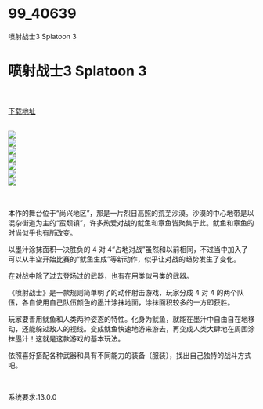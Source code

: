 # 99_40639
喷射战士3 Splatoon 3
# 喷射战士3 Splatoon 3
 <br/></br>
[下载地址](https://www.switch520.cc/article/40639 "下载地址")
<br/></br>

<p><img src="https://assets.nintendo.com/image/upload/ar_16:9,b_auto:border,c_lpad/b_white/f_auto/q_auto/dpr_1.0/c_scale,w_700/ncom/en_US/games/switch/s/splatoon-3-switch/hero"><br>
<img src="https://assets.nintendo.com/image/upload/ar_16:9,b_auto:border,c_lpad/b_white/f_auto/q_auto/dpr_1.0/c_scale,w_700/ncom/en_US/games/switch/s/splatoon-3-switch/screenshot-gallery/screenshot02"><br>
<img src="https://assets.nintendo.com/image/upload/ar_16:9,b_auto:border,c_lpad/b_white/f_auto/q_auto/dpr_1.0/c_scale,w_700/ncom/en_US/games/switch/s/splatoon-3-switch/screenshot-gallery/screenshot03"><br>
<img src="https://assets.nintendo.com/image/upload/ar_16:9,b_auto:border,c_lpad/b_white/f_auto/q_auto/dpr_1.0/c_scale,w_700/ncom/en_US/games/switch/s/splatoon-3-switch/screenshot-gallery/screenshot04"><br>
<img src="https://assets.nintendo.com/image/upload/ar_16:9,b_auto:border,c_lpad/b_white/f_auto/q_auto/dpr_1.0/c_scale,w_700/ncom/en_US/games/switch/s/splatoon-3-switch/screenshot-gallery/screenshot01"><br>
<img src="https://assets.nintendo.com/image/upload/ar_16:9,b_auto:border,c_lpad/b_white/f_auto/q_auto/dpr_1.0/c_scale,w_700/ncom/en_US/games/switch/s/splatoon-3-switch/screenshot-gallery/screenshot05"><br>
<img src="https://assets.nintendo.com/image/upload/ar_16:9,b_auto:border,c_lpad/b_white/f_auto/q_auto/dpr_1.0/c_scale,w_700/ncom/en_US/games/switch/s/splatoon-3-switch/screenshot-gallery/screenshot06"></p>
<p>&nbsp;</p>
<p>本作的舞台位于“尚兴地区”，那是一片烈日高照的荒芜沙漠。沙漠的中心地带是以混杂街道为主的“蛮颓镇”，许多热爱对战的鱿鱼和章鱼皆聚集于此。鱿鱼和章鱼的时尚似乎也有所改变。</p>
<p>以墨汁涂抹面积一决胜负的 4 对 4“占地对战”虽然和以前相同，不过当中加入了可以从半空开始比赛的“鱿鱼生成”等新动作，似乎让对战的趋势发生了变化。</p>
<p>在对战中除了过去登场过的武器，也有在用类似弓类的武器。</p>
<p>《喷射战士》是一款规则简单明了的动作射击游戏，玩家分成 4 对 4 的两个队伍，各自使用自己队伍颜色的墨汁涂抹地面，涂抹面积较多的一方即获胜。</p>
<p>玩家要善用鱿鱼和人类两种姿态的特性。化身为鱿鱼，就能在墨汁中自由自在地移动，还能躲过敌人的视线。变成鱿鱼快速地游来游去，再变成人类大肆地在周围涂抹墨汁！这就是这款游戏的基本玩法。</p>
<p>依照喜好搭配各种武器和具有不同能力的装备（服装），找出自己独特的战斗方式吧。</p>
<p>&nbsp;</p>
<p>系统要求:13.0.0</p>



